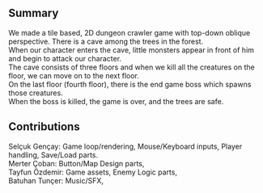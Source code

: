 ## Summary
We made a tile based, 2D dungeon crawler game with top-down oblique perspective. There is a cave among the trees in the forest.<br/>
When our character enters the cave, little monsters appear in front of him and begin to attack our character. <br/>
The cave consists of three floors and when we kill all the creatures on the floor, we can move on to the next floor. <br/>
On the last floor (fourth floor), there is the end game boss which spawns those creatures. <br/>
When the boss is killed, the game is over, and the trees are safe.

## Contributions
Selçuk Gençay: Game loop/rendering, Mouse/Keyboard inputs, Player handling, Save/Load parts.<br/>
Merter Çoban: Button/Map Design parts,<br/>
Tayfun Özdemir: Game assets, Enemy Logic parts,<br/>
Batuhan Tunçer: Music/SFX,
